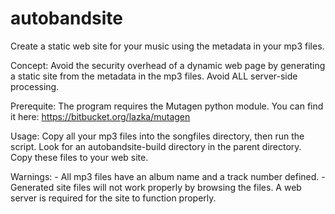 # autobandsite
Create a static web site for your music using the metadata in your mp3 files.

Concept: Avoid the security overhead of a dynamic web page by generating a static site from the metadata in the mp3 files. Avoid ALL server-side processing.

Prerequite: The program requires the Mutagen python module. You can find it here: https://bitbucket.org/lazka/mutagen

Usage: Copy all your mp3 files into the songfiles directory, then run the script. Look for an autobandsite-build directory in the parent directory. Copy these files to your web site.

Warnings: 
	- All mp3 files have an album name and a track number defined.
	- Generated site files will not work properly by browsing the files. 
	  A web server is required for the site to function properly. 
